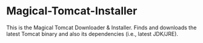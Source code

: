 # Magical-Tomcat-Installer
This is the Magical Tomcat Downloader &amp; Installer. Finds and downloads the latest Tomcat binary and also its dependencies (i.e., latest JDK/JRE).
